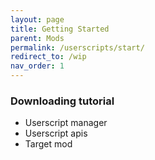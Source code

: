 ```yaml
---
layout: page
title: Getting Started
parent: Mods
permalink: /userscripts/start/
redirect_to: /wip
nav_order: 1
---
```


### Downloading tutorial
- Userscript manager
- Userscript apis
- Target mod